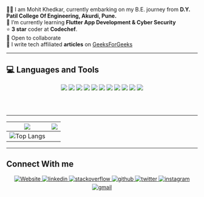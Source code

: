 
👨‍🎓 I am Mohit Khedkar, currently embarking on my B.E. journey from **D.Y. Patil College Of Engineering, Akurdi, Pune.** <br/>
🌱 I’m currently learning **Flutter App Development & Cyber Security**<br />
⭐️ **3 star** coder at **Codechef**.  <br/>
👯 Open to collaborate <br/> 
📝 I write tech affiliated **articles** on <a href="https://auth.geeksforgeeks.org/user/mohitkhedkar/articles">GeeksForGeeks</a>
<!-- 💻 I'm a **📱Android enthusiast.**<br/> -->

---

## 💻 Languages and Tools

<p align="center">
   <img src="https://img.shields.io/badge/python%20-%2314354C.svg?&style=for-the-badge&logo=python&logoColor=FFD43B">  
  <img src="https://img.shields.io/badge/c++%20-%2300599C.svg?&style=for-the-badge&logo=c%2B%2B&logoColor=white">   
  <img src="https://img.shields.io/badge/javascript%20-%23323330.svg?&style=for-the-badge&logo=javascript&logoColor=%23F7DF1E">  
  <img src="https://img.shields.io/badge/flutter%20-%2300599C.svg?&style=for-the-badge&logo=flutter&logoColor=white">   
  <img src="https://img.shields.io/badge/html5%20-%23E34F26.svg?&style=for-the-badge&logo=html5&logoColor=white">   
  <img src="https://img.shields.io/badge/css3%20-%231572B6.svg?&style=for-the-badge&logo=css3&logoColor=white">   
  <img src="https://img.shields.io/badge/bootstrap%20-%23563D7C.svg?&style=for-the-badge&logo=bootstrap&logoColor=white">   
  <img src="https://img.shields.io/badge/mysql%20-%2300599C.svg?&style=for-the-badge&logo=mysql&logoColor=white">   
  <img src="https://img.shields.io/badge/mongodb%20-%2320232a.svg?&style=for-the-badge&logo=mongodb&logoColor=3FA037">   
  <img src="https://img.shields.io/badge/git%20-%23F05033.svg?&style=for-the-badge&logo=git&logoColor=white"/>  
 <img src="https://img.shields.io/badge/php%20-%23563D7C.svg?&style=for-the-badge&logo=php&logoColor=white"/>  

   
</p>
   
<br><br>

----

|![](https://github-readme-stats.vercel.app/api?username=mohitkhedkar&count_private=true&show_icons=true) |<img src="https://github-readme-streak-stats.herokuapp.com/?user=mohitkhedkar"/>|
|---|---|
| ![Top Langs](https://github-readme-stats.vercel.app/api/top-langs/?username=mohitkhedkar&layout=compact&langs_count=8)|


----


 <!--
# [![Portfolio Website](https://img.shields.io/badge/Portfolio%20website-yellow)]()  ![visitors](https://visitor-badge.laobi.icu/badge?page_id=mohitkhedkar.visitor-badge)  ![GitHub stars](https://img.shields.io/github/stars/mohitkhedkar/mohitkhedkar?style=social)  -->

## Connect With me
<div align="center">
 <a href="" target="_blank">
<img src=https://img.shields.io/badge/website-%2324292e.svg?&style=for-the-badge&logo=globe&logoColor=white alt=Website style="margin-bottom: 5px;" />
</a>
 <a href="https://www.linkedin.com/in/mohitkhedkar/" target="_blank">
<img src=https://img.shields.io/badge/linkedin-%231E77B5.svg?&style=for-the-badge&logo=linkedin&logoColor=white alt=linkedin style="margin-bottom: 5px;" />
</a>
 <a href="https://stackoverflow.com/users/14565813/mohit-khedkar" target="_blank">
<img src=https://img.shields.io/badge/stackoverflow-%23F28032.svg?&style=for-the-badge&logo=stackoverflow&logoColor=white alt=stackoverflow style="margin-bottom: 5px;" />
</a>
<a href="https://github.com/mohitkhedkar" target="_blank">
<img src=https://img.shields.io/badge/github-%2324292e.svg?&style=for-the-badge&logo=github&logoColor=white alt=github style="margin-bottom: 5px;" />
</a>
<a href="https://twitter.com/mohitk0521" target="_blank">
<img src=https://img.shields.io/badge/twitter-%2300acee.svg?&style=for-the-badge&logo=twitter&logoColor=white alt=twitter style="margin-bottom: 5px;" />
</a>

<a href="https://instagram.com/" target="_blank">
<img src=https://img.shields.io/badge/instagram-%23E34F26.svg?&style=for-the-badge&logo=instagram&logoColor=white alt=instagram style="margin-bottom: 5px;" />
</a>
 <a href="mailto:mohitkhedkar521@gmail.com" target="_blank">
<img src=https://img.shields.io/badge/gmail-%23000000.svg?&style=for-the-badge&logo=gmail&logoColor=white alt=gmail style="margin-bottom: 5px;" />
</a>
</div>

